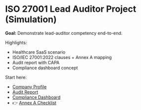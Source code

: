 # ISO 27001 Lead Auditor Project (Simulation)

**Goal:** Demonstrate lead-auditor competency end-to-end.

Highlights:
- Healthcare SaaS scenario
- ISO/IEC 27001:2022 clauses + Annex A mapping
- Audit report with CAPA
- Compliance dashboard concept

Start here:
- [Company Profile](01-company-profile.md)
- [Audit Report](05-audit-report.md)
- [Compliance Dashboard](08-compliance-dashboard.md)
- 👉 [Annex A Checklist](09-annex-a-checklist.md)

